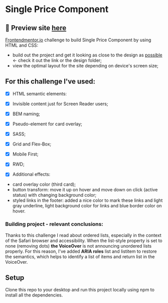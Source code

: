
# Single Price Component

## 🎥 Preview site [here](https://szymonrojek.github.io/single-price-grid-component/)

[Frontendmentor.io](https://www.frontendmentor.io/dashboard) challenge to build Single Price Component by using HTML and CSS:

* build out the project and get it looking as close to the design as [possible](https://www.frontendmentor.io/challenges/single-price-grid-component-5ce41129d0ff452fec5abbbc) &#8592; check it out the link or the design folder;
* view the optimal layout for the site depending on device's screen size;

## **For this challenge I've used:**
* [x] HTML semantic elements:
* [x] Invisible content just for Screen Reader users;
* [x] BEM naming;
* [x] Pseudo-element for card overlay;
* [x] SASS;
* [x] Grid and Flex-Box;
* [x] Mobile First;
* [x] RWD;

* [x] Additional effects: 
- card overlay color (third card);
- button transform: move it up on hover and move down on click (active status) with changing background color;
- styled links in the footer: added a nice color to mark these links and light gray underline, light background color for links and blue border color on hover.


### Building project - relevant conclusions:

Thanks to this challenge I read about ordered lists, especially in the context of the Safari browser and accessibility. When the list-style property is set to none (removing dots) **the VoiceOver** is not announcing unordered lists properly. For this reason, I've added **ARIA roles** list and listitem to restore the semantics, which helps to identify a list of items and return list in the VoiceOver.


## Setup

Clone this repo to your desktop and run this project locally using npm to install all the dependencies.